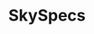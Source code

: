 ---
title: SkySpecs
slug: "skyspecs"
type: "experience"
startYear: "2016"
endYear: "present"
draft: false
tags: []
---
